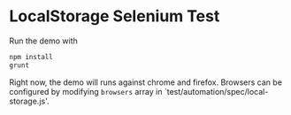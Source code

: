 # LocalStorage Selenium Test

Run the demo with 

```bash
npm install
grunt
```

Right now, the demo will runs against chrome and firefox. Browsers can be configured by modifying `browsers` array in `test/automation/spec/local-storage.js'.
